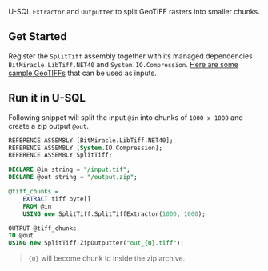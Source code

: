 U-SQL `Extractor` and `Outputter` to split GeoTIFF rasters into smaller chunks. 

## Get Started
Register the `SplitTiff` assembly together with its managed dependencies `BitMiracle.LibTiff.NET40` and `System.IO.Compression`. [Here are some sample GeoTIFFs](http://www.terracolor.net/sample_imagery.html) that can be used as inputs.

## Run it in U-SQL
Following snippet will split the input `@in` into chunks of `1000 x 1000` and create a zip output `@out`.

```sql
REFERENCE ASSEMBLY [BitMiracle.LibTiff.NET40];
REFERENCE ASSEMBLY [System.IO.Compression];
REFERENCE ASSEMBLY SplitTiff;

DECLARE @in string = "/input.tif";
DECLARE @out string = "/output.zip";

@tiff_chunks =
    EXTRACT tiff byte[]
    FROM @in
    USING new SplitTiff.SplitTiffExtractor(1000, 1000);

OUTPUT @tiff_chunks
TO @out
USING new SplitTiff.ZipOutputter("out_{0}.tiff");
```
>`{0}` will become chunk Id inside the zip archive.